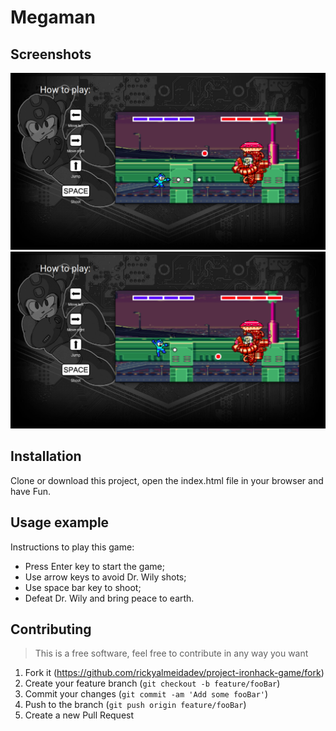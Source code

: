 # Megaman

## Screenshots

![Gameplay](screenshots/screenshot1.png)
![Gameplay](screenshots/screenshot2.png)

## Installation
Clone or download this project, open the index.html file in your browser and have Fun.

## Usage example
Instructions to play this game:
* Press Enter key to start the game;
* Use arrow keys to avoid Dr. Wily shots;
* Use space bar key to shoot;
* Defeat Dr. Wily and bring peace to earth.

## Contributing
>This is a free software, feel free to contribute in any way you want

1. Fork it (<https://github.com/rickyalmeidadev/project-ironhack-game/fork>)
2. Create your feature branch (`git checkout -b feature/fooBar`)
3. Commit your changes (`git commit -am 'Add some fooBar'`)
4. Push to the branch (`git push origin feature/fooBar`)
5. Create a new Pull Request
